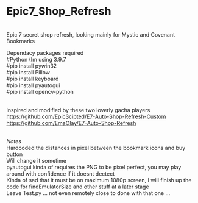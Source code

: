 # Epic7_Shop_Refresh
<br>
Epic 7 secret shop refresh, looking mainly for Mystic and Covenant Bookmarks

Dependacy packages required
<br>#Python (Im using 3.9.7
<br>#pip install pywin32
<br>#pip install Pillow
<br>#pip install keyboard
<br>#pip install pyautogui
<br>#pip install opencv-python

<br>Inspired and modified by these two loverly gacha players
<br>https://github.com/EpicScipted/E7-Auto-Shop-Refresh-Custom
<br>https://github.com/EmaOlay/E7-Auto-Shop-Refresh

<br><I>Notes</I>
<br>Hardcoded the distances in pixel between the bookmark icons and buy button
<br>Will change it sometime
<br>pyautogui kinda of requires the PNG to be pixel perfect, you may play around with confidence if it doesnt dectect 
<br>Kinda of sad that it must be on maximum 1080p screen, I will finish up the code for findEmulatorSize and other stuff at a later stage
<br>Leave Test.py ... not even remotely close to done with that one ...
